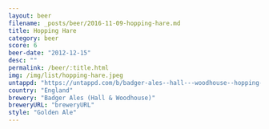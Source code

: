 ```yaml
---
layout: beer
filename: _posts/beer/2016-11-09-hopping-hare.md
title: Hopping Hare
category: beer
score: 6
beer-date: "2012-12-15"
desc: ""
permalink: /beer/:title.html
img: /img/list/hopping-hare.jpeg
untappd: "https://untappd.com/b/badger-ales--hall---woodhouse--hopping-hare/29074"
country: "England"
brewery: "Badger Ales (Hall & Woodhouse)"
breweryURL: "breweryURL"
style: "Golden Ale"
---
```

